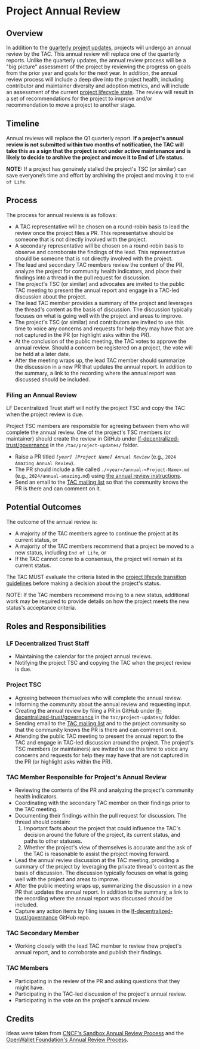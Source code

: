 [//]: # (SPDX-License-Identifier: CC-BY-4.0)

# Project Annual Review

## Overview

In addition to the [quarterly project updates](./project-updates.md), projects will undergo an annual review by the TAC. This annual review will replace one of the quarterly reports. Unlike the quarterly updates, the annual review process will be a "big picture" assessment of the project by reviewing the progress on goals from the prior year and goals for the next year. In addition, the annual review process will include a deep dive into the project health, including contributor and maintainer diversity and adoption metrics, and will include an assessment of the current [project lifecycle state](./project-lifecycle.md). The review will result in a set of recommendations for the project to improve and/or recommendation to move a project to another stage.

## Timeline

Annual reviews will replace the Q1 quarterly report.  **If a project's annual review is not submitted within two months of notification, the TAC will take this as a sign that the project is not under active maintenance and is likely to decide to archive the project and move it to End of Life status.**

**NOTE:** If a project has genuinely stalled the project's TSC (or similar) can save everyone’s time and effort by archiving the project and moving it to `End of Life`.

## Process

The process for annual reviews is as follows:

- A TAC representative will be chosen on a round-robin basis to lead the review once the project files a PR. This representative should be someone that is not directly involved with the project.
- A secondary representative will be chosen on a round-robin basis to observe and corroborate the findings of the lead. This representative should be someone that is not directly involved with the project.
- The lead and secondary TAC members review the content of the PR, analyze the project for community health indicators, and place their findings into a thread in the pull request for discussion.
- The project's TSC (or similar) and advocates are invited to the public TAC meeting to present the annual report and engage in a TAC-led discussion about the project.
- The lead TAC member provides a summary of the project and leverages the thread's content as the basis of discussion. The discussion typically focuses on what is going well with the project and areas to improve.
- The project's TSC (or similar) and contributors are invited to use this time to voice any concerns and requests for help they may have that are not captured in the PR (or highlight asks within the PR).
- At the conclusion of the public meeting, the TAC votes to approve the annual review. Should a concern be registered on a project, the vote will be held at a later date.
- After the meeting wraps up, the lead TAC member should summarize the discussion in a new PR that updates the annual report. In addition to the summary, a link to the recording where the annual report was discussed should be included.

### Filing an Annual Review

LF Decentralized Trust staff will notify the project TSC and copy the TAC when the project review is due.

Project TSC members are responsible for agreeing between them who will complete the annual review. One of the project's TSC members (or maintainer) should create the review in GitHub under [lf-decentralized-trust/governance] in the `/tac/project-updates/` folder.

- Raise a PR titled *`[year] [Project Name] Annual Review`* (e.g., `2024 Amazing Annual Review`).
- The PR should include a file called `./<year>/annual-<Project-Name>.md` (e.g., `2024/annual-amazing.md`) using [the annual review instructions](../project-updates/annual-review-instructions.md).
- Send an email to the [TAC mailing list] so that the community knows the PR is there and can comment on it.

## Potential Outcomes

The outcome of the annual review is:

- A majority of the TAC members agree to continue the project at its current status, or
- A majority of the TAC members recommend that a project be moved to a new status, including `End of Life`, or
- If the TAC cannot come to a consensus, the project will remain at its current status.

The TAC MUST evaluate the criteria listed in the [project lifecyle transition guidelines](./project-lifecycle.md#lifecycle-transition-guidelines-and-recommendations) before making a decision about the project's status.

NOTE: If the TAC members recommend moving to a new status, additional work may be required to provide details on how the project meets the new status's acceptance criteria.

## Roles and Responsibilities

### LF Decentralized Trust Staff

- Maintaining the calendar for the project annual reviews.
- Notifying the project TSC and copying the TAC when the project review is due.

### Project TSC

- Agreeing between themselves who will complete the annual review.
- Informing the community about the annual review and requesting input.
- Creating the annual review by filing a PR in GitHub under [lf-decentralized-trust/governance] in the `tac/project-updates/` folder.
- Sending email to the [TAC mailing list] and to the project community so that the community knows the PR is there and can comment on it.
- Attending the public TAC meeting to present the annual report to the TAC and engage in TAC-led discussion around the project. The project's TSC members (or maintainers) are invited to use this time to voice any concerns and requests for help they may have that are not captured in the PR (or highlight asks within the PR).

### TAC Member Responsible for Project's Annual Review

- Reviewing the contents of the PR and analyzing the project's community health indicators.
- Coordinating with the secondary TAC member on their findings prior to the TAC meeting.
- Documenting their findings within the pull request for discussion. The thread should contain:
    1. Important facts about the project that could influence the TAC's decision around the future of the project, its current status, and paths to other statuses.
    2. Whether the project's view of themselves is accurate and the ask of the TAC is reasonable to assist the project moving forward.
- Lead the annual review discussion at the TAC meeting, providing a summary of the project by leveraging the private thread's content as the basis of discussion. The discussion typically focuses on what is going well with the project and areas to improve.
- After the public meeting wraps up, summarizing the discussion in a new PR that updates the annual report. In addition to the summary, a link to the recording where the annual report was discussed should be included.
- Capture any action items by filing issues in the [lf-decentralized-trust/governance] GitHub repo.

### TAC Secondary Member

- Working closely with the lead TAC member to review thew project's annual report, and to corroborate and publish their findings.

### TAC Members

- Participating in the review of the PR and asking questions that they might have.
- Participating in the TAC-led discussion of the project's annual review.
- Participating in the vote on the project's annual review.

## Credits

Ideas were taken from [CNCF's Sandbox Annual Review Process](https://github.com/cncf/toc/blob/main/process/) and the [OpenWallet Foundation's Annual Review Process](https://openwallet-foundation.github.io/tac/governance/project-annual-review-process/).

[TAC mailing list]: mailto:tac@lists.lfdecentralizedtrust.org
[lf-decentralized-trust/governance]: https://github.com/lf-decentralized-trust/governance/
